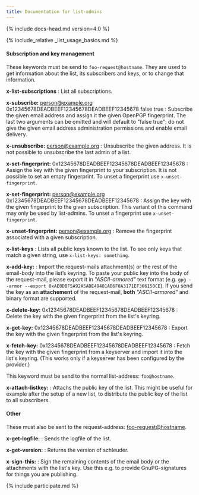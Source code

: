 ```yaml
---
title: Documentation for list-admins
---
```


{% include docs-head.md version=4.0 %}

{% include_relative _list_usage_basics.md %}


#### Subscription and key management

These keywords must be send to `foo-request@hostname`. They are used to get information about the list, its subscribers and keys, or to change that information.

**x-list-subscriptions**
: List all subscriptions.

**x-subscribe:** person@example.org 0x12345678DEADBEEF12345678DEADBEEF12345678 false true
: Subscribe the given email address and assign it the given OpenPGP fingerprint. The last two arguments can be omitted and will default to "false true": do not give the given email address administration permissions and enable email delivery.

**x-unsubscribe:** person@example.org
: Unsubscribe the given address. It is not possible to unsubscribe the last admin of a list.

**x-set-fingerprint:** 0x12345678DEADBEEF12345678DEADBEEF12345678
: Assign the key with the given fingerprint to your subscription. It is not possible to set an empty fingerprint. To unset a fingerprint use `x-unset-fingerprint`.

**x-set-fingerprint:** person@example.org 0x12345678DEADBEEF12345678DEADBEEF12345678
: Assign the key with the given fingerprint to the given subscription. This variant of this command may only be used by list-admins. To unset a fingerprint use `x-unset-fingerprint`.

**x-unset-fingerprint:** person@example.org
: Remove the fingerprint associated with a given subscription.

**x-list-keys**
: Lists all public keys known to the list. To see only keys that match a given string, use `x-list-keys: something`.

**x-add-key:**
: Import the request-mails attachment(s) or the rest of the email-body into the list’s keyring. To paste your public key into the body of the request-mail, please export it in _"ASCII-armored"_ text format (e.g. `gpg --armor --export 0xAE0DBF5A92A5ADE49481AB6F8A3171EF366150CE`). If you send the key as an **attachement** of the request-mail, **both** _"ASCII-armored"_ and binary format are supported. 

**x-delete-key:** 0x12345678DEADBEEF12345678DEADBEEF12345678
: Delete the key with the given fingerprint from the list's keyring.

**x-get-key:** 0x12345678DEADBEEF12345678DEADBEEF12345678
: Export the key with the given fingerprint from the list's keyring.

**x-fetch-key:** 0x12345678DEADBEEF12345678DEADBEEF12345678
: Fetch the key with the given fingerprint from a keyserver and import it into the list's keyring. (This works only if a keyserver has been configured by the provider.)

This keyword must be send to the normal list-address: `foo@hostname`.

**x-attach-listkey:**
: Attachs the public key of the list. This might be useful for example after the setup of a new list, to distribute the public key of the list to all subscribers.


#### Other

These must also be sent to the request-address: <foo-request@hostname>.

**x-get-logfile:**
: Sends the logfile of the list.

**x-get-version:**
: Returns the version of schleuder.

**x-sign-this:**
: Sign the remaining contents of the email body or the attachments with the list's key. Use this e.g. to provide GnuPG-signatures for things you are publishing.

{% include participate.md %}
